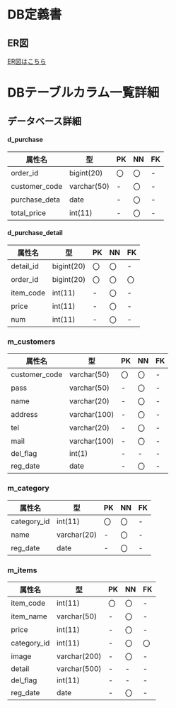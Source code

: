 # DB定義書
## ER図 
[ER図はこちら](https://github.com/Aso2001409/2021sys-design/blob/main/ER.md "ER図はこちら")

# DBテーブルカラム一覧詳細
## データベース詳細

#### d_purchase
|属性名     |型          |PK         |NN          |FK        |
|----------|------------|------------|------------|---------|
|order_id  |bigint(20)  |〇          |〇          |-         |
|customer_code |varchar(50)|       -  |〇          |-         |
|purchase_deta |date     | -          |〇          |          -|
|total_price |int(11)    |-           |〇          |-          |


#### d_purchase_detail
|属性名     |型          |PK    |NN   |FK   |
|----------|------------|------|-----|-----|
|detail_id |bigint(20)|〇        |〇   |-    |
|order_id |bigint(20)|〇        |〇    |〇    |
|item_code |int(11)     |-     |〇    |-    |
|price     |int(11)     |-     |〇    |-    |
|num       |int(11)     |-     |〇     |-   |


### m_customers
|属性名     |型          |PK    |NN   |FK   |
|----------|------------|------|-----|-----|
|customer_code|varchar(50)|〇  |〇    |-    |
|pass      |varchar(50)|-      |〇    |-    |
|name      |varchar(20)|-      |〇     |-   |
|address   |varchar(100)|-     |〇   |-    |
|tel       |varchar(20)|-      |〇   |-    |
|mail      |varchar(100)|-     |〇   |-    |
|del_flag  |int(1)      |-     |-    |-    |
|reg_date  |date        |-     |〇   |-    |


### m_category
|属性名     |型          |PK    |NN   |FK   |
|----------|------------|------|-----|-----|
|category_id |int(11)   |〇    |〇   |-     |
|name      |varchar(20) |-     |〇   |-    |
|reg_date  |date    |-     |〇   |-    |

### m_items
|属性名     |型          |PK    |NN   |FK   |
|----------|------------|------|-----|-----|
|item_code |int(11)     |〇    |〇   |-     |
|item_name |varchar(50) |-     |〇    |-    |
|price     |int(11)     |-     |〇   |-     |
|category_id |int(11)   |-     |〇   |〇    |
|image     |varchar(200) |-    |〇   |-     |
|detail    |varchar(500) |-    |-    |-    |
|del_flag  |int(11)     |-     |-    |-    |
|reg_date  |date        |-     |〇   |-     |
